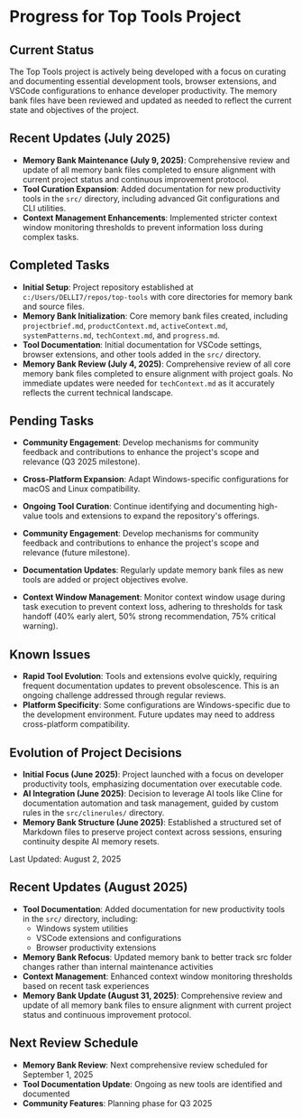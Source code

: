 # Progress for Top Tools Project

## Current Status

The Top Tools project is actively being developed with a focus on curating and documenting essential development tools,
browser extensions, and VSCode configurations to enhance developer productivity. The memory bank files have been
reviewed and updated as needed to reflect the current state and objectives of the project.

## Recent Updates (July 2025)

- **Memory Bank Maintenance (July 9, 2025)**: Comprehensive review and update of all memory bank files completed to
  ensure alignment with current project status and continuous improvement protocol.
- **Tool Curation Expansion**: Added documentation for new productivity tools in the `src/` directory, including
  advanced Git configurations and CLI utilities.
- **Context Management Enhancements**: Implemented stricter context window monitoring thresholds to prevent information
  loss during complex tasks.

## Completed Tasks

- **Initial Setup**: Project repository established at `c:/Users/DELLI7/repos/top-tools` with core directories for
  memory bank and source files.
- **Memory Bank Initialization**: Core memory bank files created, including `projectbrief.md`, `productContext.md`,
  `activeContext.md`, `systemPatterns.md`, `techContext.md`, and `progress.md`.
- **Tool Documentation**: Initial documentation for VSCode settings, browser extensions, and other tools added in the
  `src/` directory.
- **Memory Bank Review (July 4, 2025)**: Comprehensive review of all core memory bank files completed to ensure
  alignment with project goals. No immediate updates were needed for `techContext.md` as it accurately reflects the
  current technical landscape.

## Pending Tasks

- **Community Engagement**: Develop mechanisms for community feedback and contributions to enhance the project's scope
  and relevance (Q3 2025 milestone).
- **Cross-Platform Expansion**: Adapt Windows-specific configurations for macOS and Linux compatibility.

- **Ongoing Tool Curation**: Continue identifying and documenting high-value tools and extensions to expand the
  repository's offerings.
- **Community Engagement**: Develop mechanisms for community feedback and contributions to enhance the project's scope
  and relevance (future milestone).
- **Documentation Updates**: Regularly update memory bank files as new tools are added or project objectives evolve.
- **Context Window Management**: Monitor context window usage during task execution to prevent context loss, adhering to
  thresholds for task handoff (40% early alert, 50% strong recommendation, 75% critical warning).

## Known Issues

- **Rapid Tool Evolution**: Tools and extensions evolve quickly, requiring frequent documentation updates to prevent
  obsolescence. This is an ongoing challenge addressed through regular reviews.
- **Platform Specificity**: Some configurations are Windows-specific due to the development environment. Future updates
  may need to address cross-platform compatibility.

## Evolution of Project Decisions

- **Initial Focus (June 2025)**: Project launched with a focus on developer productivity tools, emphasizing
  documentation over executable code.
- **AI Integration (June 2025)**: Decision to leverage AI tools like Cline for documentation automation and task
  management, guided by custom rules in the `src/clinerules/` directory.
- **Memory Bank Structure (June 2025)**: Established a structured set of Markdown files to preserve project context
  across sessions, ensuring continuity despite AI memory resets.

Last Updated: August 2, 2025

## Recent Updates (August 2025)

- **Tool Documentation**: Added documentation for new productivity tools in the `src/` directory, including:
  - Windows system utilities
  - VSCode extensions and configurations
  - Browser productivity extensions
- **Memory Bank Refocus**: Updated memory bank to better track src folder changes rather than internal maintenance
  activities
- **Context Management**: Enhanced context window monitoring thresholds based on recent task experiences
- **Memory Bank Update (August 31, 2025)**: Comprehensive review and update of all memory bank files to ensure alignment
  with current project status and continuous improvement protocol.

## Next Review Schedule

- **Memory Bank Review**: Next comprehensive review scheduled for September 1, 2025
- **Tool Documentation Update**: Ongoing as new tools are identified and documented
- **Community Features**: Planning phase for Q3 2025
